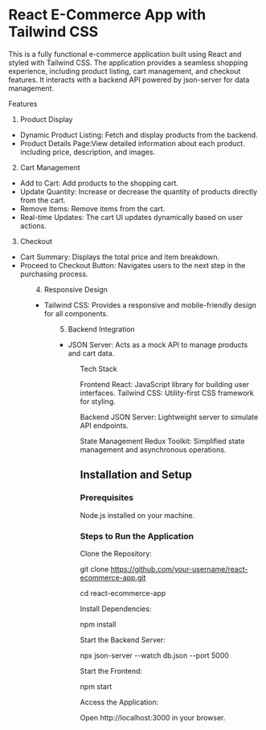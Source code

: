 # React E-Commerce App with Tailwind CSS

This is a fully functional e-commerce application built using React and styled with Tailwind CSS. The application provides a seamless shopping experience, including product listing, cart management, and checkout features. It interacts with a backend API powered by json-server for data management.

Features

1. Product Display
<ul>
<li>Dynamic Product Listing: Fetch and display products from the backend.</li>
<li>Product Details Page:View detailed information about each product.
including price, description, and images.</li>
</ul>

2. Cart Management
<ul>
<li>Add to Cart: Add products to the shopping cart.</li>
<li>Update Quantity: Increase or decrease the quantity of products directly from the cart.</li>
<li>Remove Items: Remove items from the cart.</li>
<li>Real-time Updates: The cart UI updates dynamically based on user actions.</li>
</ul>

3. Checkout
<ul>
<li>Cart Summary: Displays the total price and item breakdown.</li>
<li>Proceed to Checkout Button: Navigates users to the next step in the purchasing process.</li>
<ul>

4. Responsive Design
<ul>
<li>Tailwind CSS: Provides a responsive and mobile-friendly design for all components.</li>
<ul>

5. Backend Integration
<ul>
<li>JSON Server: Acts as a mock API to manage products and cart data.</li>
<ul>
 
 Tech Stack
 
 Frontend
React: JavaScript library for building user interfaces.
Tailwind CSS: Utility-first CSS framework for styling.

 Backend
JSON Server: Lightweight server to simulate API endpoints.

 State Management
Redux Toolkit: Simplified state management and asynchronous operations.

## Installation and Setup

### Prerequisites

Node.js installed on your machine.

### Steps to Run the Application

Clone the Repository:

git clone https://github.com/your-username/react-ecommerce-app.git

cd react-ecommerce-app

Install Dependencies:

npm install

Start the Backend Server:

npx json-server --watch db.json --port 5000

Start the Frontend:

npm start

Access the Application:

Open http://localhost:3000 in your browser.
